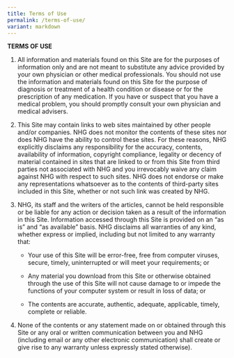 ```yaml
---
title: Terms of Use
permalink: /terms-of-use/
variant: markdown
---
```

**TERMS OF USE**

1.  All information and materials found on this Site are for the purposes of information only and are not meant to substitute any advice provided by your own physician or other medical professionals. You should not use the information and materials found on this Site for the purpose of diagnosis or treatment of a health condition or disease or for the prescription of any medication. If you have or suspect that you have a medical problem, you should promptly consult your own physician and medical advisers.
    
2.  This Site may contain links to web sites maintained by other people and/or companies. NHG does not monitor the contents of these sites nor does NHG have the ability to control these sites. For these reasons, NHG explicitly disclaims any responsibility for the accuracy, contents, availability of information, copyright compliance, legality or decency of material contained in sites that are linked to or from this Site from third parties not associated with NHG and you irrevocably waive any claim against NHG with respect to such sites. NHG does not endorse or make any representations whatsoever as to the contents of third-party sites included in this Site, whether or not such link was created by NHG.
    
3.  NHG, its staff and the writers of the articles, cannot be held responsible or be liable for any action or decision taken as a result of the information in this Site. Information accessed through this Site is provided on an “as is” and “as available” basis. NHG disclaims all warranties of any kind, whether express or implied, including but not limited to any warranty that:
    
    *   Your use of this Site will be error-free, free from computer viruses, secure, timely, uninterrupted or will meet your requirements; or
        
    *   Any material you download from this Site or otherwise obtained through the use of this Site will not cause damage to or impede the functions of your computer system or result in loss of data; or
        
    *   The contents are accurate, authentic, adequate, applicable, timely, complete or reliable.
        
4.  None of the contents or any statement made on or obtained through this Site or any oral or written communication between you and NHG (including email or any other electronic communication) shall create or give rise to any warranty unless expressly stated otherwise).
    